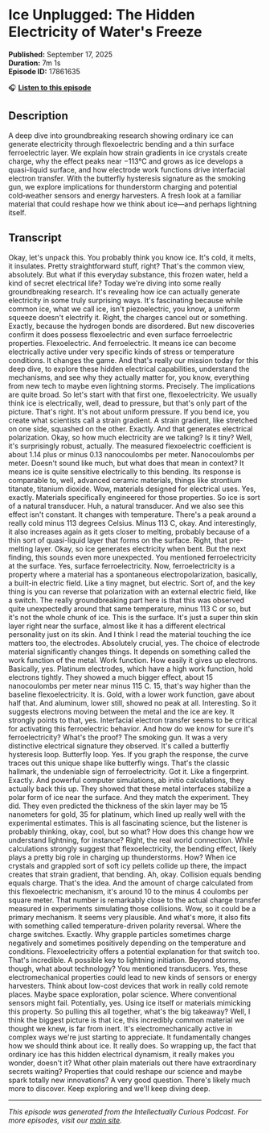 # Ice Unplugged: The Hidden Electricity of Water's Freeze

**Published:** September 17, 2025  
**Duration:** 7m 1s  
**Episode ID:** 17861635

🎧 **[Listen to this episode](https://intellectuallycurious.buzzsprout.com/2529712/episodes/17861635-ice-unplugged-the-hidden-electricity-of-water's-freeze)**

## Description

A deep dive into groundbreaking research showing ordinary ice can generate electricity through flexoelectric bending and a thin surface ferroelectric layer. We explain how strain gradients in ice crystals create charge, why the effect peaks near −113°C and grows as ice develops a quasi-liquid surface, and how electrode work functions drive interfacial electron transfer. With the butterfly hysteresis signature as the smoking gun, we explore implications for thunderstorm charging and potential cold‑weather sensors and energy harvesters. A fresh look at a familiar material that could reshape how we think about ice—and perhaps lightning itself.

## Transcript

Okay, let's unpack this. You probably think you know ice. It's cold, it melts, it insulates. Pretty straightforward stuff, right? That's the common view, absolutely. But what if this everyday substance, this frozen water, held a kind of secret electrical life? Today we're diving into some really groundbreaking research. It's revealing how ice can actually generate electricity in some truly surprising ways. It's fascinating because while common ice, what we call ice, isn't piezoelectric, you know, a uniform squeeze doesn't electrify it. Right, the charges cancel out or something. Exactly, because the hydrogen bonds are disordered. But new discoveries confirm it does possess flexoelectric and even surface ferroelectric properties. Flexoelectric. And ferroelectric. It means ice can become electrically active under very specific kinds of stress or temperature conditions. It changes the game. And that's really our mission today for this deep dive, to explore these hidden electrical capabilities, understand the mechanisms, and see why they actually matter for, you know, everything from new tech to maybe even lightning storms. Precisely. The implications are quite broad. So let's start with that first one, flexoelectricity. We usually think ice is electrically, well, dead to pressure, but that's only part of the picture. That's right. It's not about uniform pressure. If you bend ice, you create what scientists call a strain gradient. A strain gradient, like stretched on one side, squashed on the other. Exactly. And that generates electrical polarization. Okay, so how much electricity are we talking? Is it tiny? Well, it's surprisingly robust, actually. The measured flexoelectric coefficient is about 1.14 plus or minus 0.13 nanocoulombs per meter. Nanocoulombs per meter. Doesn't sound like much, but what does that mean in context? It means ice is quite sensitive electrically to this bending. Its response is comparable to, well, advanced ceramic materials, things like strontium titanate, titanium dioxide. Wow, materials designed for electrical uses. Yes, exactly. Materials specifically engineered for those properties. So ice is sort of a natural transducer. Huh, a natural transducer. And we also see this effect isn't constant. It changes with temperature. There's a peak around a really cold minus 113 degrees Celsius. Minus 113 C, okay. And interestingly, it also increases again as it gets closer to melting, probably because of a thin sort of quasi-liquid layer that forms on the surface. Right, that pre-melting layer. Okay, so ice generates electricity when bent. But the next finding, this sounds even more unexpected. You mentioned ferroelectricity at the surface. Yes, surface ferroelectricity. Now, ferroelectricity is a property where a material has a spontaneous electropolarization, basically, a built-in electric field. Like a tiny magnet, but electric. Sort of, and the key thing is you can reverse that polarization with an external electric field, like a switch. The really groundbreaking part here is that this was observed quite unexpectedly around that same temperature, minus 113 C or so, but it's not the whole chunk of ice. This is the surface. It's just a super thin skin layer right near the surface, almost like it has a different electrical personality just on its skin. And I think I read the material touching the ice matters too, the electrodes. Absolutely crucial, yes. The choice of electrode material significantly changes things. It depends on something called the work function of the metal. Work function. How easily it gives up electrons. Basically, yes. Platinum electrodes, which have a high work function, hold electrons tightly. They showed a much bigger effect, about 15 nanocoulombs per meter near minus 115 C. 15, that's way higher than the baseline flexoelectricity. It is. Gold, with a lower work function, gave about half that. And aluminum, lower still, showed no peak at all. Interesting. So it suggests electrons moving between the metal and the ice are key. It strongly points to that, yes. Interfacial electron transfer seems to be critical for activating this ferroelectric behavior. And how do we know for sure it's ferroelectricity? What's the proof? The smoking gun. It was a very distinctive electrical signature they observed. It's called a butterfly hysteresis loop. Butterfly loop. Yes. If you graph the response, the curve traces out this unique shape like butterfly wings. That's the classic hallmark, the undeniable sign of ferroelectricity. Got it. Like a fingerprint. Exactly. And powerful computer simulations, ab initio calculations, they actually back this up. They showed that these metal interfaces stabilize a polar form of ice near the surface. And they match the experiment. They did. They even predicted the thickness of the skin layer may be 15 nanometers for gold, 35 for platinum, which lined up really well with the experimental estimates. This is all fascinating science, but the listener is probably thinking, okay, cool, but so what? How does this change how we understand lightning, for instance? Right, the real world connection. While calculations strongly suggest that flexoelectricity, the bending effect, likely plays a pretty big role in charging up thunderstorms. How? When ice crystals and grappled sort of soft icy pellets collide up there, the impact creates that strain gradient, that bending. Ah, okay. Collision equals bending equals charge. That's the idea. And the amount of charge calculated from this flexoelectric mechanism, it's around 10 to the minus 4 coulombs per square meter. That number is remarkably close to the actual charge transfer measured in experiments simulating those collisions. Wow, so it could be a primary mechanism. It seems very plausible. And what's more, it also fits with something called temperature-driven polarity reversal. Where the charge switches. Exactly. Why grapple particles sometimes charge negatively and sometimes positively depending on the temperature and conditions. Flexoelectricity offers a potential explanation for that switch too. That's incredible. A possible key to lightning initiation. Beyond storms, though, what about technology? You mentioned transducers. Yes, these electromechanical properties could lead to new kinds of sensors or energy harvesters. Think about low-cost devices that work in really cold remote places. Maybe space exploration, polar science. Where conventional sensors might fail. Potentially, yes. Using ice itself or materials mimicking this property. So pulling this all together, what's the big takeaway? Well, I think the biggest picture is that ice, this incredibly common material we thought we knew, is far from inert. It's electromechanically active in complex ways we're just starting to appreciate. It fundamentally changes how we should think about ice. It really does. So wrapping up, the fact that ordinary ice has this hidden electrical dynamism, it really makes you wonder, doesn't it? What other plain materials out there have extraordinary secrets waiting? Properties that could reshape our science and maybe spark totally new innovations? A very good question. There's likely much more to discover. Keep exploring and we'll keep diving deep.

---
*This episode was generated from the Intellectually Curious Podcast. For more episodes, visit our [main site](https://intellectuallycurious.buzzsprout.com).*
